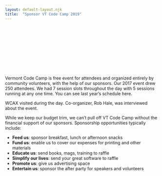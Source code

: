 ```yaml
---
layout: default-layout.njk
title:  "Sponsor VT Code Camp 2019"
---
```


<div class="landing-image">
    <svg xmlns="http://www.w3.org/2000/svg"  
            xmlns:xlink="http://www.w3.org/1999/xlink">
        <use xlink:href="/assets/undraw-sprites.svg#super-thank-you"></use>
    </svg>
</div>

Vermont Code Camp is free event for attendees and organized entirely by community volunteers, with the help of our sponsors. Our 2017 event drew 250 attendees. We had 7 session slots throughout the day with 5 sessions running at any one time. You can see last year’s schedule here.

WCAX visited during the day. Co-organizer, Rob Hale, was interviewed about the event.

While we keep our budget trim, we can’t pull off VT Code Camp without the financial support of our sponsors. Sponsorship opportunities typically include:

* **Feed us**: sponsor breakfast, lunch or afternoon snacks
* **Fund us**: enable us to cover our expenses for printing and other materials
* **Educate us**: send books, mags, training to raffle
* **Simplify our lives**: send your great software to raffle
* **Promote us**: give us advertising space
* **Entertain us**: sponsor the after party for speakers and volunteers
